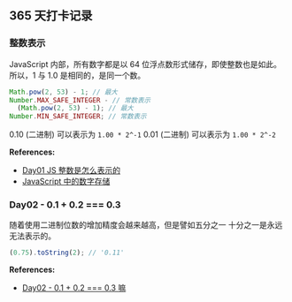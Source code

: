 ## 365 天打卡记录

### 整数表示

JavaScript 内部，所有数字都是以 64 位浮点数形式储存，即使整数也是如此。所以，1 与 1.0 是相同的，是同一个数。

```js
Math.pow(2, 53) - 1; // 最大
Number.MAX_SAFE_INTEGER - // 常数表示
  (Math.pow(2, 53) - 1); // 最大
Number.MIN_SAFE_INTEGER; // 常数表示
```

0.10 (二进制) 可以表示为 `1.00 * 2^-1`
0.01 (二进制) 可以表示为 `1.00 * 2^-2`

**References:**

- [Day01 JS 整数是怎么表示的](https://juejin.cn/post/7048191028280426526)
- [JavaScript 中的数字存储](https://fengmumu1.github.io/2018/06/30/js-number/)

### Day02 - 0.1 + 0.2 === 0.3

随着使用二进制位数的增加精度会越来越高，但是譬如五分之一 十分之一是永远无法表示的。

```js
(0.75).toString(2); // '0.11'
```

**References:**

- [Day02 - 0.1 + 0.2 === 0.3 嘛](https://juejin.cn/post/7048554678858022925)
